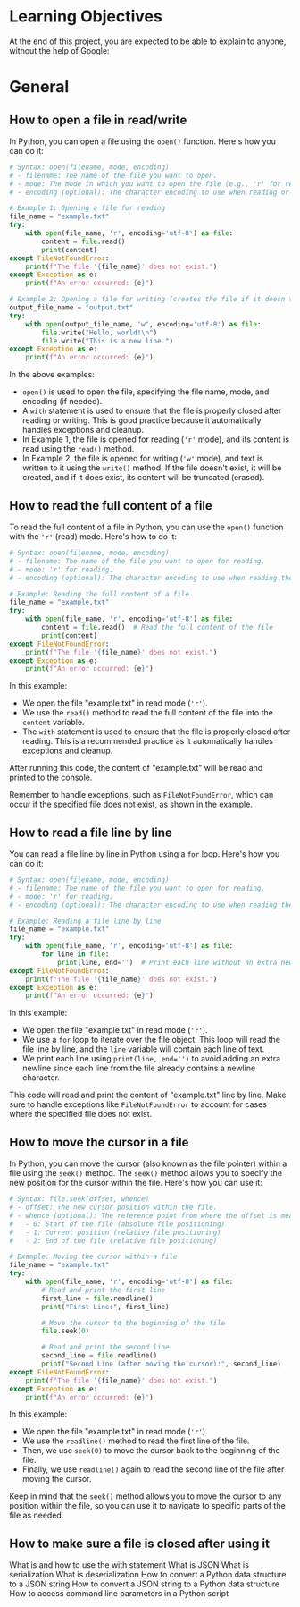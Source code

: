 
# Learning Objectives

At the end of this project, you are expected to be able to explain to anyone, without the help of Google:

# General

## How to open a file in read/write

In Python, you can open a file using the `open()` function. Here's how you can do it:

```python
# Syntax: open(filename, mode, encoding)
# - filename: The name of the file you want to open.
# - mode: The mode in which you want to open the file (e.g., 'r' for reading, 'w' for writing, 'a' for appending).
# - encoding (optional): The character encoding to use when reading or writing the file (e.g., 'utf-8' for UTF-8).

# Example 1: Opening a file for reading
file_name = "example.txt"
try:
    with open(file_name, 'r', encoding='utf-8') as file:
        content = file.read()
        print(content)
except FileNotFoundError:
    print(f"The file '{file_name}' does not exist.")
except Exception as e:
    print(f"An error occurred: {e}")

# Example 2: Opening a file for writing (creates the file if it doesn't exist, truncates it if it does)
output_file_name = "output.txt"
try:
    with open(output_file_name, 'w', encoding='utf-8') as file:
        file.write("Hello, world!\n")
        file.write("This is a new line.")
except Exception as e:
    print(f"An error occurred: {e}")
```

In the above examples:
- `open()` is used to open the file, specifying the file name, mode, and encoding (if needed).
- A `with` statement is used to ensure that the file is properly closed after reading or writing. This is good practice because it automatically handles exceptions and cleanup.
- In Example 1, the file is opened for reading (`'r'` mode), and its content is read using the `read()` method.
- In Example 2, the file is opened for writing (`'w'` mode), and text is written to it using the `write()` method. If the file doesn't exist, it will be created, and if it does exist, its content will be truncated (erased).


## How to read the full content of a file

To read the full content of a file in Python, you can use the `open()` function with the `'r'` (read) mode. Here's how to do it:

```python
# Syntax: open(filename, mode, encoding)
# - filename: The name of the file you want to open for reading.
# - mode: 'r' for reading.
# - encoding (optional): The character encoding to use when reading the file (e.g., 'utf-8').

# Example: Reading the full content of a file
file_name = "example.txt"
try:
    with open(file_name, 'r', encoding='utf-8') as file:
        content = file.read()  # Read the full content of the file
        print(content)
except FileNotFoundError:
    print(f"The file '{file_name}' does not exist.")
except Exception as e:
    print(f"An error occurred: {e}")
```

In this example:

- We open the file "example.txt" in read mode (`'r'`).
- We use the `read()` method to read the full content of the file into the `content` variable.
- The `with` statement is used to ensure that the file is properly closed after reading. This is a recommended practice as it automatically handles exceptions and cleanup.

After running this code, the content of "example.txt" will be read and printed to the console.

Remember to handle exceptions, such as `FileNotFoundError`, which can occur if the specified file does not exist, as shown in the example.


## How to read a file line by line

You can read a file line by line in Python using a `for` loop. Here's how you can do it:

```python
# Syntax: open(filename, mode, encoding)
# - filename: The name of the file you want to open for reading.
# - mode: 'r' for reading.
# - encoding (optional): The character encoding to use when reading the file (e.g., 'utf-8').

# Example: Reading a file line by line
file_name = "example.txt"
try:
    with open(file_name, 'r', encoding='utf-8') as file:
        for line in file:
            print(line, end='')  # Print each line without an extra newline
except FileNotFoundError:
    print(f"The file '{file_name}' does not exist.")
except Exception as e:
    print(f"An error occurred: {e}")
```

In this example:

- We open the file "example.txt" in read mode (`'r'`).
- We use a `for` loop to iterate over the file object. This loop will read the file line by line, and the `line` variable will contain each line of text.
- We print each line using `print(line, end='')` to avoid adding an extra newline since each line from the file already contains a newline character.

This code will read and print the content of "example.txt" line by line. Make sure to handle exceptions like `FileNotFoundError` to account for cases where the specified file does not exist.


## How to move the cursor in a file

In Python, you can move the cursor (also known as the file pointer) within a file using the `seek()` method. The `seek()` method allows you to specify the new position for the cursor within the file. Here's how you can use it:

```python
# Syntax: file.seek(offset, whence)
# - offset: The new cursor position within the file.
# - whence (optional): The reference point from where the offset is measured. Default is 0 (absolute file positioning).
#   - 0: Start of the file (absolute file positioning)
#   - 1: Current position (relative file positioning)
#   - 2: End of the file (relative file positioning)

# Example: Moving the cursor within a file
file_name = "example.txt"
try:
    with open(file_name, 'r', encoding='utf-8') as file:
        # Read and print the first line
        first_line = file.readline()
        print("First Line:", first_line)

        # Move the cursor to the beginning of the file
        file.seek(0)

        # Read and print the second line
        second_line = file.readline()
        print("Second Line (after moving the cursor):", second_line)
except FileNotFoundError:
    print(f"The file '{file_name}' does not exist.")
except Exception as e:
    print(f"An error occurred: {e}")
```

In this example:

- We open the file "example.txt" in read mode (`'r'`).
- We use the `readline()` method to read the first line of the file.
- Then, we use `seek(0)` to move the cursor back to the beginning of the file.
- Finally, we use `readline()` again to read the second line of the file after moving the cursor.

Keep in mind that the `seek()` method allows you to move the cursor to any position within the file, so you can use it to navigate to specific parts of the file as needed.


## How to make sure a file is closed after using it


What is and how to use the with statement
What is JSON
What is serialization
What is deserialization
How to convert a Python data structure to a JSON string
How to convert a JSON string to a Python data structure
How to access command line parameters in a Python script
